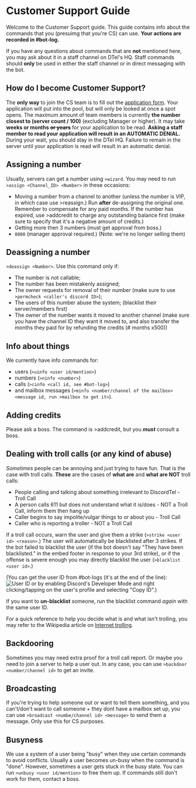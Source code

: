 # Customer Support Guide
Welcome to the Customer Support guide. This guide contains info about the commands that you (presuimg that you're CS) can use. **Your actions are recorded in #bot-log.**

If you have any questions about commands that are **not** mentioned here, you may ask about it in a staff channel on DTel's HQ. Staff commands should **only** be used in either the staff channel or in direct messaging with the bot.

## How do I become Customer Support?
The **only way** to join the CS team is to fill out the [application form](https://discordtel.typeform.com/to/jJayAt). Your application will put into the pool, but will only be looked at once a spot opens. The maximum amount of team members is currently **the number closest to (server count / 100)** (excluding Manager or higher). It may take **weeks or months ~~or years~~** for your application to be read. **Asking a staff member to read your application will result in an AUTOMATIC DENIAL.** During your wait, you should stay in the DTel HQ. Failure to remain in the server until your application is read will result in an automatic denial.

## Assigning a number
Usually, servers can get a number using `>wizard`. You may need to run `>assign <Channel_ID> <Number>` in these occasions:

* Moving a number from a channel to another (unless the number is VIP, in which case use >reassign.) Run **after** de-assigning the original one. Remember to compensate for any paid months. If the number has expired, use >addcredit to charge any outstanding balance first (make sure to specify that it's a negative amount of credits.)
* Getting more then 3 numbers (must get approval from boss.)
* `0800` (manager approval required.) (Note: we're no longer selling them)

## Deassigning a number
`>deassign <Number>`. Use this command only if:

* The number is not callable;
* The number has been mistakenly assigned;
* The owner requests for removal of their number (make sure to use `>permcheck <caller's discord ID>`);
* The users of this number abuse the system; (blacklist their server/members first)
* The owner of the number wants it moved to another channel (make sure you have the channel ID they want it moved to, and also transfer the months they paid for by refunding the credits (# months x500))

## Info about things
We currently have info commands for:

* users (`>uinfo <user id/mention>`)
* numbers (`>ninfo <number>`)
* calls (`>cinfo <call id, see #bot-log>`)
* and mailbox messages (`>minfo <number/channel of the mailbox> <message id, run >mailbox to get it>`).

## Adding credits
Please ask a boss. The command is >addcredit, but you ***must*** consult a boss.

## Dealing with troll calls (or any kind of abuse)
*Sometimes* people can be annoying and just trying to have fun. That is the case with troll calls.
**These** are the cases of **what are** and **what are NOT** troll calls:

* People calling and talking about something irrelevant to DiscordTel - Troll Call
* A person calls 611 but does not understand what it is/does - NOT a Troll Call, inform them then hang up
* Caller begins to say impolite/vulgar things to or about you - Troll Call
* Caller who is reporting a troller - NOT a Troll Call

If a troll call occurs, warn the user and give them a strike (`>strike <user id> <reason>`.) The user will automatically be blacklisted after 3 strikes. If the bot failed to blacklist the user (if the bot doesn't say "They have been blacklisted." in the embed footer in response to your 3rd strike), or if the offense is severe enough you may directly blacklist the user (`>blacklist <user id>`.)

(You can get the user ID from #bot-logs (it's at the end of the line):
![User ID](http://i.imgur.com/ntxEwAA.png) or by enabling Discord's Developer Mode and right clicking/tapping on the user's profile and selecting "Copy ID".)

If you want to **un-blacklist** someone, run the blacklist command *again* with the same user ID.

For a quick reference to help you decide what is and what isn't trolling, you may refer to the Wikipedia article on [Internet trolling](https://en.wikipedia.org/wiki/Internet_troll).

## Backdooring
Sometimes you may need extra proof for a troll call report. Or maybe you need to join a server to help a user out. In any case, you can use `>backdoor <number/channel id>` to get an invite.

## Broadcasting
If you're trying to help someone out or want to tell them something, and you can't/don't want to call someone + they dont have a mailbox set up, you can use `>broadcast <numbe/channel id> <message>` to send them a message. Only use this for CS purposes.

## Busyness
We use a system of a user being "busy" when they use certain commands to avoid conflicts. Usually a user becomes un-busy when the command is "done". However, sometimes a user gets stuck in the busy state. You can run `>unbusy <user id/mention>` to free them up. If commands still don't work for them, contact a boss.

